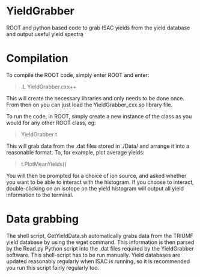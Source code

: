 # YieldGrabber
ROOT and python based code to grab ISAC yields from the yield database and output useful yield spectra

# Compilation 
To compile the ROOT code, simply enter ROOT and enter:

> .L YieldGrabber.cxx++

This will create the necessary libraries and only needs to be done once. From then on you can just load the YieldGrabber_cxx.so library file.

To run the code, in ROOT, simply create a new instance of the class as you would for any other ROOT class, eg:

> YieldGrabber t

This will grab data from the .dat files stored in ./Data/ and arrange it into a reasonable format. To, for example, plot average yields:

> t.PlotMeanYields()

You will then be prompted for a choice of ion source, and asked whether you want to be able to interact with the histogram. If you choose to interact, double-clicking on an isotope on the yield histogram will output all yield information to the terminal.

# Data grabbing

The shell script, GetYieldData.sh automatically grabs data from the TRIUMF yield database by using the wget command. This information is then parsed by the Read.py Python script into the .dat files required by the YieldGrabber software. This shell-script has to be run manually. Yield databases are updated reasonably regularly when ISAC is running, so it is recommended you run this script fairly regularly too.
